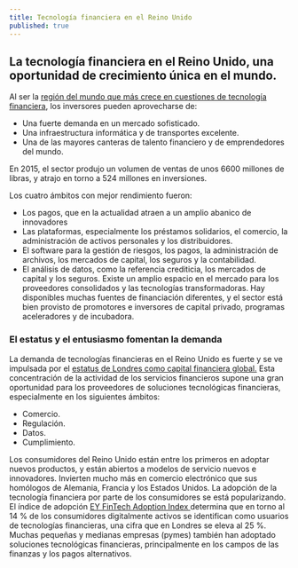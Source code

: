 ```yaml
---
title: Tecnología financiera en el Reino Unido
published: true
---
```


## La tecnología financiera en el Reino Unido, una oportunidad de crecimiento única en el mundo.

Al ser la [región del mundo que más crece en cuestiones de tecnología financiera](https://www.gov.uk/government/publications/uk-fintech-on-the-cutting-edge), los inversores pueden aprovecharse de:

- Una fuerte demanda en un mercado sofisticado.
- Una infraestructura informática y de transportes excelente.
- Una de las mayores canteras de talento financiero y de emprendedores del mundo.

En 2015, el sector produjo un volumen de ventas de unos 6600 millones de libras, y atrajo en torno a 524 millones en inversiones.

Los cuatro ámbitos con mejor rendimiento fueron:

- Los pagos, que en la actualidad atraen a un amplio abanico de innovadores
- Las plataformas, especialmente los préstamos solidarios, el comercio, la administración de activos personales y los distribuidores.
- El software para la gestión de riesgos, los pagos, la administración de archivos, los mercados de capital, los seguros y la contabilidad.
- El análisis de datos, como la referencia crediticia, los mercados de capital y los seguros.
Existe un amplio espacio en el mercado para los proveedores consolidados y las tecnologías transformadoras. Hay disponibles muchas fuentes de financiación diferentes, y el sector está bien provisto de promotores e inversores de capital privado, programas aceleradores y de incubadora.

### El estatus y el entusiasmo fomentan la demanda

La demanda de tecnologías financieras en el Reino Unido es fuerte y se ve impulsada por el [estatus de Londres como capital financiera global.](http://www.longfinance.net/global-financial-centres-index-20/1037-gfci-20.html) Esta concentración de la actividad de los servicios financieros supone una gran oportunidad para los proveedores de soluciones tecnológicas financieras, especialmente en los siguientes ámbitos:

- Comercio.
- Regulación.
- Datos.
- Cumplimiento.

Los consumidores del Reino Unido están entre los primeros en adoptar nuevos productos, y están abiertos a modelos de servicio nuevos e innovadores. Invierten mucho más en comercio electrónico que sus homólogos de Alemania, Francia y los Estados Unidos. La adopción de la tecnología financiera por parte de los consumidores se está popularizando. El índice de adopción [EY FinTech Adoption Index ](http://www.ey.com/gl/en/industries/financial-services/ey-fintech-adoption-index) determina que en torno al 14 % de los consumidores digitalmente activos se identifican como usuarios de tecnologías financieras, una cifra que en Londres se eleva al 25 %.
Muchas pequeñas y medianas empresas (pymes) también han adoptado soluciones tecnológicas financieras, principalmente en los campos de las finanzas y los pagos alternativos. 
